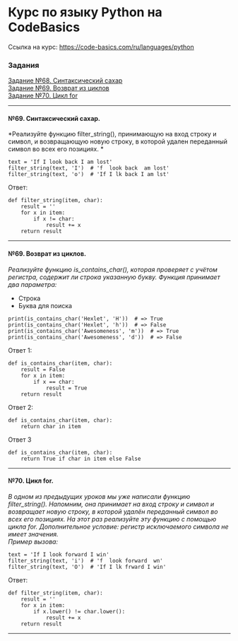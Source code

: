 # Курс по языку Python на CodeBasics
Ссылка на курс: https://code-basics.com/ru/languages/python  

### Задания
[Задание №68. Синтаксический сахар](#№68)  
[Задание №69. Возврат из циклов](#№69)   
[Задание №70. Цикл for](#№70)   

____

<a id="№68"></a>
#### №69. Синтаксический сахар.
*Реализуйте функцию filter_string(), принимающую на вход строку и символ, и возвращающую новую строку, в которой удален переданный символ во всех его позициях.
*

```
text = 'If I look back I am lost'
filter_string(text, 'I')  # 'f  look back  am lost'
filter_string(text, 'o')  # 'If I lk back I am lst'
```
Ответ:
```
def filter_string(item, char):
    result = ''
    for x in item:
        if x != char:
            result += x
    return result
```
____

<a id="№69"></a>
#### №69. Возврат из циклов.

*Реализуйте функцию is_contains_char(), которая проверяет с учётом регистра, содержит ли строка указанную букву. Функция принимает два параметра:*   
- Строка   
- Буква для поиска

```
print(is_contains_char('Hexlet', 'H'))  # => True
print(is_contains_char('Hexlet', 'h'))  # => False
print(is_contains_char('Awesomeness', 'm'))  # => True
print(is_contains_char('Awesomeness', 'd'))  # => False
```
Ответ 1:
```
def is_contains_char(item, char):
    result = False
    for x in item:
        if x == char:
            result = True
    return result
```
Ответ 2:
```
def is_contains_char(item, char):
    return char in item
```
Ответ 3
```
def is_contains_char(item, char):
    return True if char in item else False
```
____


<a id="№70"></a>
#### №70. Цикл for.

*В одном из предыдущих уроков мы уже написали функцию filter_string(). Напомним, она принимает на вход строку и символ и возвращает новую строку, в которой удалён переданный символ во всех его позициях. На этот раз реализуйте эту функцию с помощью цикла for. Дополнительное условие: регистр исключаемого символа не имеет значения.  
Пример вызова:*   
```
text = 'If I look forward I win'   
filter_string(text, 'i')  # 'f  look forward  wn'   
filter_string(text, 'O')  # 'If I lk frward I win'
```
Ответ:  

```
def filter_string(item, char):   
    result = ''   
    for x in item:   
        if x.lower() != char.lower():   
            result += x   
    return result
```
____
